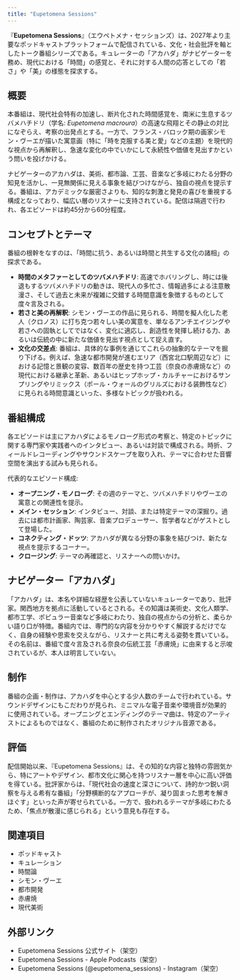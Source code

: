 ```yaml
---
title: "Eupetomena Sessions"
---
```


『**Eupetomena Sessions**』（エウペトメナ・セッションズ）は、2027年より主要なポッドキャストプラットフォームで配信されている、文化・社会批評を軸としたトーク番組シリーズである。キュレーターの「アカハダ」がナビゲーターを務め、現代における「時間」の感覚と、それに対する人間の応答としての「若さ」や「美」の様態を探求する。

## 概要

本番組は、現代社会特有の加速し、断片化された時間感覚を、南米に生息するツバメハチドリ（学名: *Eupetomena macroura*）の高速な飛翔とその静止の対比になぞらえ、考察の出発点とする。一方で、フランス・バロック期の画家シモン・ヴーエが描いた寓意画（特に「時を克服する美と愛」などの主題）を現代的な視点から再解釈し、急速な変化の中でいかにして永続性や価値を見出すかという問いを投げかける。

ナビゲーターのアカハダは、美術、都市論、工芸、音楽など多岐にわたる分野の知見を活かし、一見無関係に見える事象を結びつけながら、独自の視点を提示する。番組は、アカデミックな厳密さよりも、知的な刺激と発見の喜びを重視する構成となっており、幅広い層のリスナーに支持されている。配信は隔週で行われ、各エピソードは約45分から60分程度。

## コンセプトとテーマ

番組の根幹をなすのは、「時間に抗う、あるいは時間と共生する文化の諸相」の探求である。

*   **時間のメタファーとしてのツバメハチドリ**: 高速でホバリングし、時には後退もするツバメハチドリの動きは、現代人の多忙さ、情報過多による注意散漫さ、そして過去と未来が複雑に交錯する時間意識を象徴するものとして度々言及される。
*   **若さと美の再解釈**: シモン・ヴーエの作品に見られる、時間を擬人化した老人（クロノス）に打ち克つ若々しい美の寓意を、単なるアンチエイジングや若さへの固執としてではなく、変化に適応し、創造性を発揮し続ける力、あるいは伝統の中に新たな価値を見出す視点として捉え直す。
*   **文化の交差点**: 番組は、具体的な事例を通じてこれらの抽象的なテーマを掘り下げる。例えば、急速な都市開発が進むエリア（西宮北口駅周辺など）における記憶と景観の変容、数百年の歴史を持つ工芸（奈良の赤膚焼など）の現代における継承と革新、あるいはヒップホップ・カルチャーにおけるサンプリングやリミックス（ポール・ウォールのグリルズにおける装飾性など）に見られる時間意識といった、多様なトピックが扱われる。

## 番組構成

各エピソードは主にアカハダによるモノローグ形式の考察と、特定のトピックに関する専門家や実践者へのインタビュー、あるいは対談で構成される。時折、フィールドレコーディングやサウンドスケープを取り入れ、テーマに合わせた音響空間を演出する試みも見られる。

代表的なエピソード構成:
*   **オープニング・モノローグ**: その週のテーマと、ツバメハチドリやヴーエの寓意との関連性を提示。
*   **メイン・セッション**: インタビュー、対談、または特定テーマの深掘り。過去には都市計画家、陶芸家、音楽プロデューサー、哲学者などがゲストとして登場した。
*   **コネクティング・ドッツ**: アカハダが異なる分野の事象を結びつけ、新たな視点を提示するコーナー。
*   **クロージング**: テーマの再確認と、リスナーへの問いかけ。

## ナビゲーター「アカハダ」

「アカハダ」は、本名や詳細な経歴を公表していないキュレーターであり、批評家。関西地方を拠点に活動しているとされる。その知識は美術史、文化人類学、都市工学、ポピュラー音楽など多岐にわたり、独自の視点からの分析と、柔らかい語り口が特徴。番組内では、専門的な内容を分かりやすく解説するだけでなく、自身の経験や思索を交えながら、リスナーと共に考える姿勢を貫いている。その名前は、番組で度々言及される奈良の伝統工芸「赤膚焼」に由来すると示唆されているが、本人は明言していない。

## 制作

番組の企画・制作は、アカハダを中心とする少人数のチームで行われている。サウンドデザインにもこだわりが見られ、ミニマルな電子音楽や環境音が効果的に使用されている。オープニングとエンディングのテーマ曲は、特定のアーティストによるものではなく、番組のために制作されたオリジナル音源である。

## 評価

配信開始以来、『Eupetomena Sessions』は、その知的な内容と独特の雰囲気から、特にアートやデザイン、都市文化に関心を持つリスナー層を中心に高い評価を得ている。批評家からは、「現代社会の速度と深さについて、詩的かつ鋭い洞察を与える希有な番組」「分野横断的なアプローチが、凝り固まった思考を解きほぐす」といった声が寄せられている。一方で、扱われるテーマが多岐にわたるため、「焦点が散漫に感じられる」という意見も存在する。

## 関連項目

*   ポッドキャスト
*   キュレーション
*   時間論
*   シモン・ヴーエ
*   都市開発
*   赤膚焼
*   現代美術

## 外部リンク

*   Eupetomena Sessions 公式サイト（架空）
*   Eupetomena Sessions - Apple Podcasts（架空）
*   Eupetomena Sessions (@eupetomena_sessions) - Instagram（架空）
